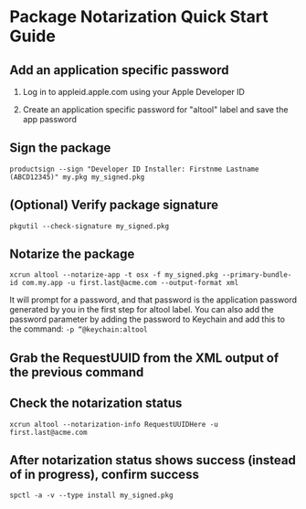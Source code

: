 # Package Notarization Quick Start Guide

## Add an application specific password

1) Log in to appleid.apple.com using your Apple Developer ID

2) Create an application specific password for "altool" label and save the app password

## Sign the package

`productsign --sign "Developer ID Installer: Firstnme Lastname (ABCD12345)" my.pkg my_signed.pkg`

## (Optional) Verify package signature

`pkgutil --check-signature my_signed.pkg`

## Notarize the package

`xcrun altool --notarize-app -t osx -f my_signed.pkg --primary-bundle-id com.my.app -u first.last@acme.com --output-format xml`

It will prompt for a password, and that password is the application password generated by you in the first step for altool label. You can also add the password parameter by adding the password to Keychain and add this to the command:  `-p “@keychain:altool`

## Grab the RequestUUID from the XML output of the previous command

## Check the notarization status

`xcrun altool --notarization-info RequestUUIDHere -u first.last@acme.com
`
## After notarization status shows success (instead of in progress), confirm success

`spctl -a -v --type install my_signed.pkg`
